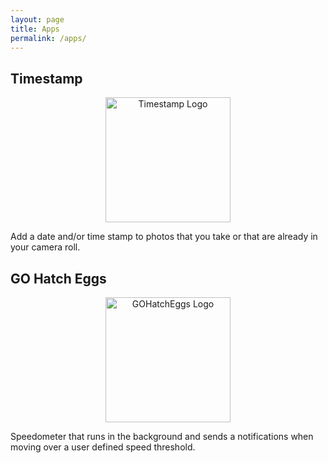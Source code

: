 ```yaml
---
layout: page
title: Apps
permalink: /apps/
---
```


## Timestamp

<p align="center">
<a href="https://marcoc88.github.io/timestamp-landing-page/">
<img src="{{ site.baseurl }}/images/timestamplogo.png" alt="Timestamp Logo" align="center" width="200" height="200"/>
</a>
</p>

Add a date and/or time stamp to photos that you take or that are already in your camera roll.

## GO Hatch Eggs

<p align="center">
<a href="https://itunes.apple.com/us/app/go-hatch-eggs/id1160596081?mt=8">
<img src="{{ site.baseurl }}/images/gohatcheggslogo.png" alt="GOHatchEggs Logo" width="200" height="200"/>
</a>
</p>

Speedometer that runs in the background and sends a notifications when moving over a user defined speed threshold.

